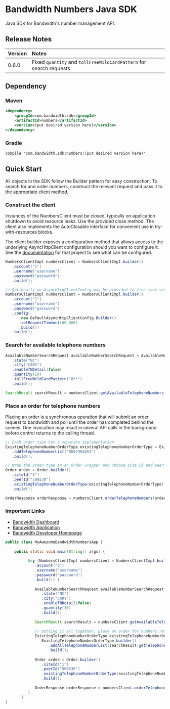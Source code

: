 # Bandwidth Numbers Java SDK

Java SDK for Bandwidth's number management API.

## Release Notes

| Version | Notes |
|:---|:---|
| 0.6.0  | Fixed `quantity` and `tollFreeWildCardPattern` for search requests |

## Dependency

### Maven
```xml
<dependency>
    <groupId>com.bandwidth.sdk</groupId>
    <artifactId>numbers</artifactId>
    <version>(put desired version here)</version>
</dependency>
```

### Gradle
```
compile 'com.bandwidth.sdk:numbers:(put desired version here)'
```


## Quick Start

All objects in the SDK follow the Builder pattern for easy construction. To search for and order numbers, construct the 
relevant request and pass it to the appropriate client method.

### Construct the client
Instances of the NumbersClient must be closed, typically on application shutdown to avoid resource leaks. Use the 
provided close method. The client also implements the AutoClosable interface for convenient use in try-with-resources 
blocks.

The client builder exposes a configuration method that allows access to the underlying AsyncHttpClient configuration
should you want to configure it. See the [documentation](https://github.com/AsyncHttpClient/async-http-client) for that 
project to see what can be configured.
```java
NumbersClientImpl numbersClient = NumbersClientImpl.builder()
   .account("1")
   .username("username")
   .password("password")
   .build();

// Optionally an AsyncHttpClientConfig may be provided to fine tune settings
NumbersClientImpl numbersClient = NumbersClientImpl.builder()
   .account("1")
   .username("username")
   .password("password")
   .config(
       new DefaultAsyncHttpClientConfig.Builder()
      .setRequestTimeout(60_000)
      .build())
   .build();
```

### Search for available telephone numbers
```java
AvailableNumberSearchRequest availableNumberSearchRequest = AvailableNumberSearchRequest.builder()
   .state("NC")
   .city("CARY")
   .enableTNDetail(false)
   .quantity(10)
   .tollFreeWildCardPattern("8**")
   .build();

SearchResult searchResult = numbersClient.getAvailableTelephoneNumbers(availableNumberSearchRequest);
```

### Place an order for telephone numbers
Placing an order is a synchronous operation that will submit an order request to bandwidth and poll until the order has 
completed behind the scenes. One invocation may result in several API calls in the background before control returns to 
the calling thread.
```java
// Each order type has a separate implementation
ExistingTelephoneNumberOrderType existingTelephoneNumberOrderType = ExistingTelephoneNumberOrderType.builder()
   .addTelephoneNumberList("8042994451")
   .build();

// Wrap the order type in an Order wrapper and choose site id and peer for numbers to be associated with
Order order = Order.builder()
   .siteId("1")
   .peerId("500539")
   .existingTelephoneNumberOrderType(existingTelephoneNumberOrderType)
   .build();

OrderResponse orderResponse = numbersClient.orderTelephoneNumbers(order);
```

### Important Links
* [Bandwidth Dashboard](https://dashboard.bandwidth.com/portal/report/#login:)
* [Bandwidth Application](https://app.bandwidth.com/login)
* [Bandwidth Developer Homepage](https://dev.bandwidth.com/)



```java
public class MyAwesomeBandwidthNumbersApp {
    
    public static void main(String[] args) {
       
          try (NumbersClientImpl numbersClient = NumbersClientImpl.builder()
             .account("1")
             .username("username")
             .password("password")
             .build()) {
    
             AvailableNumberSearchRequest availableNumberSearchRequest = AvailableNumberSearchRequest.builder()
                .state("NC")
                .city("CARY")
                .enableTNDetail(false)
                .quantity(10)
                .build();
    
             SearchResult searchResult = numbersClient.getAvailableTelephoneNumbers(availableNumberSearchRequest);
    
             // putting it all together, place an order for numbers returned from a number search
             ExistingTelephoneNumberOrderType existingTelephoneNumberOrderType =
                ExistingTelephoneNumberOrderType.builder()
                   .addAllTelephoneNumberList(searchResult.getTelephoneNumberList())
                   .build();
    
             Order order = Order.builder()
                .siteId("1")
                .peerId("500539")
                .existingTelephoneNumberOrderType(existingTelephoneNumberOrderType)
                .build();
    
             OrderResponse orderResponse = numbersClient.orderTelephoneNumbers(order);
          }
       }
}
```
